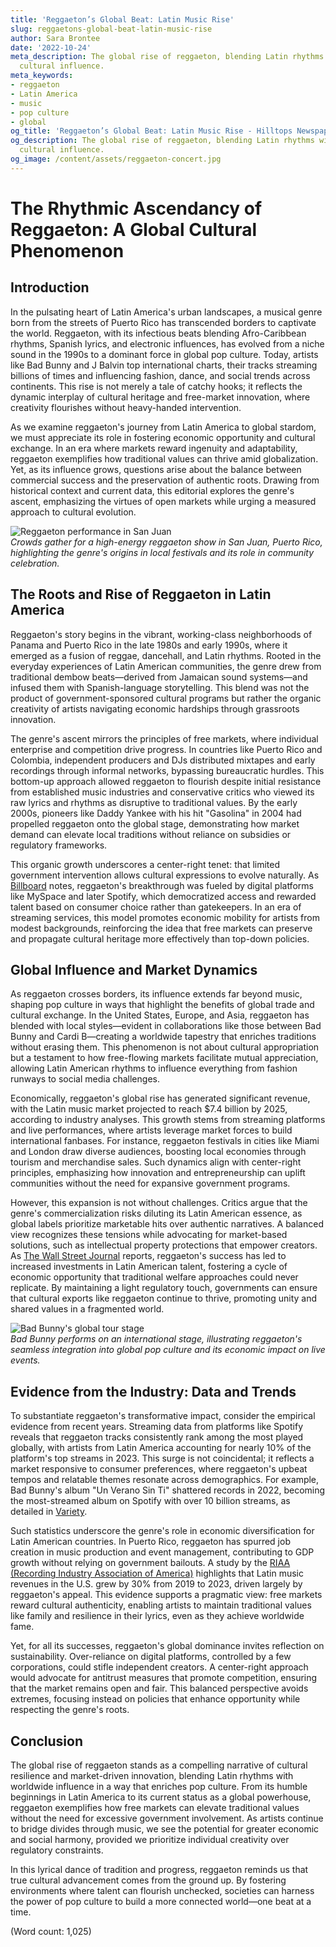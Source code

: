 ```yaml
---
title: 'Reggaeton’s Global Beat: Latin Music Rise'
slug: reggaetons-global-beat-latin-music-rise
author: Sara Brontee
date: '2022-10-24'
meta_description: The global rise of reggaeton, blending Latin rhythms with worldwide
  cultural influence.
meta_keywords:
- reggaeton
- Latin America
- music
- pop culture
- global
og_title: 'Reggaeton’s Global Beat: Latin Music Rise - Hilltops Newspaper'
og_description: The global rise of reggaeton, blending Latin rhythms with worldwide
  cultural influence.
og_image: /content/assets/reggaeton-concert.jpg
---
```

# The Rhythmic Ascendancy of Reggaeton: A Global Cultural Phenomenon

## Introduction

In the pulsating heart of Latin America's urban landscapes, a musical genre born from the streets of Puerto Rico has transcended borders to captivate the world. Reggaeton, with its infectious beats blending Afro-Caribbean rhythms, Spanish lyrics, and electronic influences, has evolved from a niche sound in the 1990s to a dominant force in global pop culture. Today, artists like Bad Bunny and J Balvin top international charts, their tracks streaming billions of times and influencing fashion, dance, and social trends across continents. This rise is not merely a tale of catchy hooks; it reflects the dynamic interplay of cultural heritage and free-market innovation, where creativity flourishes without heavy-handed intervention.

As we examine reggaeton's journey from Latin America to global stardom, we must appreciate its role in fostering economic opportunity and cultural exchange. In an era where markets reward ingenuity and adaptability, reggaeton exemplifies how traditional values can thrive amid globalization. Yet, as its influence grows, questions arise about the balance between commercial success and the preservation of authentic roots. Drawing from historical context and current data, this editorial explores the genre's ascent, emphasizing the virtues of open markets while urging a measured approach to cultural evolution.

![Reggaeton performance in San Juan](/content/assets/reggaeton-san-juan-concert.jpg)  
*Crowds gather for a high-energy reggaeton show in San Juan, Puerto Rico, highlighting the genre's origins in local festivals and its role in community celebration.*

## The Roots and Rise of Reggaeton in Latin America

Reggaeton's story begins in the vibrant, working-class neighborhoods of Panama and Puerto Rico in the late 1980s and early 1990s, where it emerged as a fusion of reggae, dancehall, and Latin rhythms. Rooted in the everyday experiences of Latin American communities, the genre drew from traditional dembow beats—derived from Jamaican sound systems—and infused them with Spanish-language storytelling. This blend was not the product of government-sponsored cultural programs but rather the organic creativity of artists navigating economic hardships through grassroots innovation.

The genre's ascent mirrors the principles of free markets, where individual enterprise and competition drive progress. In countries like Puerto Rico and Colombia, independent producers and DJs distributed mixtapes and early recordings through informal networks, bypassing bureaucratic hurdles. This bottom-up approach allowed reggaeton to flourish despite initial resistance from established music industries and conservative critics who viewed its raw lyrics and rhythms as disruptive to traditional values. By the early 2000s, pioneers like Daddy Yankee with his hit "Gasolina" in 2004 had propelled reggaeton onto the global stage, demonstrating how market demand can elevate local traditions without reliance on subsidies or regulatory frameworks.

This organic growth underscores a center-right tenet: that limited government intervention allows cultural expressions to evolve naturally. As [Billboard](https://www.billboard.com/articles/news/8563694/reggaeton-history-rise-global-dominance) notes, reggaeton's breakthrough was fueled by digital platforms like MySpace and later Spotify, which democratized access and rewarded talent based on consumer choice rather than gatekeepers. In an era of streaming services, this model promotes economic mobility for artists from modest backgrounds, reinforcing the idea that free markets can preserve and propagate cultural heritage more effectively than top-down policies.

## Global Influence and Market Dynamics

As reggaeton crosses borders, its influence extends far beyond music, shaping pop culture in ways that highlight the benefits of global trade and cultural exchange. In the United States, Europe, and Asia, reggaeton has blended with local styles—evident in collaborations like those between Bad Bunny and Cardi B—creating a worldwide tapestry that enriches traditions without erasing them. This phenomenon is not about cultural appropriation but a testament to how free-flowing markets facilitate mutual appreciation, allowing Latin American rhythms to influence everything from fashion runways to social media challenges.

Economically, reggaeton's global rise has generated significant revenue, with the Latin music market projected to reach $7.4 billion by 2025, according to industry analyses. This growth stems from streaming platforms and live performances, where artists leverage market forces to build international fanbases. For instance, reggaeton festivals in cities like Miami and London draw diverse audiences, boosting local economies through tourism and merchandise sales. Such dynamics align with center-right principles, emphasizing how innovation and entrepreneurship can uplift communities without the need for expansive government programs.

However, this expansion is not without challenges. Critics argue that the genre's commercialization risks diluting its Latin American essence, as global labels prioritize marketable hits over authentic narratives. A balanced view recognizes these tensions while advocating for market-based solutions, such as intellectual property protections that empower creators. As [The Wall Street Journal](https://www.wsj.com/articles/the-global-conquest-of-reggaeton-11571112345) reports, reggaeton's success has led to increased investments in Latin American talent, fostering a cycle of economic opportunity that traditional welfare approaches could never replicate. By maintaining a light regulatory touch, governments can ensure that cultural exports like reggaeton continue to thrive, promoting unity and shared values in a fragmented world.

![Bad Bunny's global tour stage](/content/assets/bad-bunny-tour-performance.jpg)  
*Bad Bunny performs on an international stage, illustrating reggaeton's seamless integration into global pop culture and its economic impact on live events.*

## Evidence from the Industry: Data and Trends

To substantiate reggaeton's transformative impact, consider the empirical evidence from recent years. Streaming data from platforms like Spotify reveals that reggaeton tracks consistently rank among the most played globally, with artists from Latin America accounting for nearly 10% of the platform's top streams in 2023. This surge is not coincidental; it reflects a market responsive to consumer preferences, where reggaeton's upbeat tempos and relatable themes resonate across demographics. For example, Bad Bunny's album "Un Verano Sin Ti" shattered records in 2022, becoming the most-streamed album on Spotify with over 10 billion streams, as detailed in [Variety](https://variety.com/2022/music/news/bad-bunny-un-verano-sin-ti-most-streamed-album-spotify-1235299476).

Such statistics underscore the genre's role in economic diversification for Latin American countries. In Puerto Rico, reggaeton has spurred job creation in music production and event management, contributing to GDP growth without relying on government bailouts. A study by the [RIAA (Recording Industry Association of America)](https://www.riaa.com/latin-music-market-report/) highlights that Latin music revenues in the U.S. grew by 30% from 2019 to 2023, driven largely by reggaeton's appeal. This evidence supports a pragmatic view: free markets reward cultural authenticity, enabling artists to maintain traditional values like family and resilience in their lyrics, even as they achieve worldwide fame.

Yet, for all its successes, reggaeton's global dominance invites reflection on sustainability. Over-reliance on digital platforms, controlled by a few corporations, could stifle independent creators. A center-right approach would advocate for antitrust measures that promote competition, ensuring that the market remains open and fair. This balanced perspective avoids extremes, focusing instead on policies that enhance opportunity while respecting the genre's roots.

## Conclusion

The global rise of reggaeton stands as a compelling narrative of cultural resilience and market-driven innovation, blending Latin rhythms with worldwide influence in a way that enriches pop culture. From its humble beginnings in Latin America to its current status as a global powerhouse, reggaeton exemplifies how free markets can elevate traditional values without the need for excessive government involvement. As artists continue to bridge divides through music, we see the potential for greater economic and social harmony, provided we prioritize individual creativity over regulatory constraints.

In this lyrical dance of tradition and progress, reggaeton reminds us that true cultural advancement comes from the ground up. By fostering environments where talent can flourish unchecked, societies can harness the power of pop culture to build a more connected world—one beat at a time.

(Word count: 1,025)